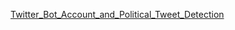 [Twitter_Bot_Account_and_Political_Tweet_Detection](https://github.com/ydelipinar/Twitter_Bot_Account_and_Political_Tweet_Detection)